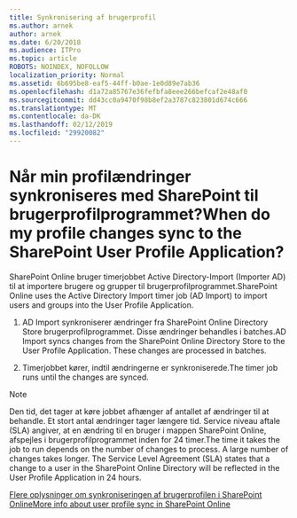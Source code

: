 ```yaml
---
title: Synkronisering af brugerprofil
ms.author: arnek
author: arnek
ms.date: 6/20/2018
ms.audience: ITPro
ms.topic: article
ROBOTS: NOINDEX, NOFOLLOW
localization_priority: Normal
ms.assetid: 6b695be8-eaf5-44ff-b0ae-1e0d89e7ab36
ms.openlocfilehash: d1a72a85767e36fefbfa8eee266befcaf2e48af0
ms.sourcegitcommit: dd43cc0a9470f98b8ef2a3787c823801d674c666
ms.translationtype: MT
ms.contentlocale: da-DK
ms.lasthandoff: 02/12/2019
ms.locfileid: "29920082"
---
```

# <a name="when-do-my-profile-changes-sync-to-the-sharepoint-user-profile-application"></a><span data-ttu-id="62f51-102">Når min profilændringer synkroniseres med SharePoint til brugerprofilprogrammet?</span><span class="sxs-lookup"><span data-stu-id="62f51-102">When do my profile changes sync to the SharePoint User Profile Application?</span></span>

<span data-ttu-id="62f51-103">SharePoint Online bruger timerjobbet Active Directory-Import (Importer AD) til at importere brugere og grupper til brugerprofilprogrammet.</span><span class="sxs-lookup"><span data-stu-id="62f51-103">SharePoint Online uses the Active Directory Import timer job (AD Import) to import users and groups into the User Profile Application.</span></span> 
  
1. <span data-ttu-id="62f51-p101">AD Import synkroniserer ændringer fra SharePoint Online Directory Store brugerprofilprogrammet. Disse ændringer behandles i batches.</span><span class="sxs-lookup"><span data-stu-id="62f51-p101">AD Import syncs changes from the SharePoint Online Directory Store to the User Profile Application. These changes are processed in batches.</span></span>
    
2. <span data-ttu-id="62f51-106">Timerjobbet kører, indtil ændringerne er synkroniserede.</span><span class="sxs-lookup"><span data-stu-id="62f51-106">The timer job runs until the changes are synced.</span></span>
    
> [!NOTE]
> <span data-ttu-id="62f51-p102">Den tid, det tager at køre jobbet afhænger af antallet af ændringer til at behandle. Et stort antal ændringer tager længere tid. Service niveau aftale (SLA) angiver, at en ændring til en bruger i mappen SharePoint Online, afspejles i brugerprofilprogrammet inden for 24 timer.</span><span class="sxs-lookup"><span data-stu-id="62f51-p102">The time it takes the job to run depends on the number of changes to process. A large number of changes takes longer. The Service Level Agreement (SLA) states that a change to a user in the SharePoint Online Directory will be reflected in the User Profile Application in 24 hours.</span></span> 
  
[<span data-ttu-id="62f51-110">Flere oplysninger om synkroniseringen af brugerprofilen i SharePoint Online</span><span class="sxs-lookup"><span data-stu-id="62f51-110">More info about user profile sync in SharePoint Online</span></span>](https://go.microsoft.com/fwlink/?linkid=875671)
  


